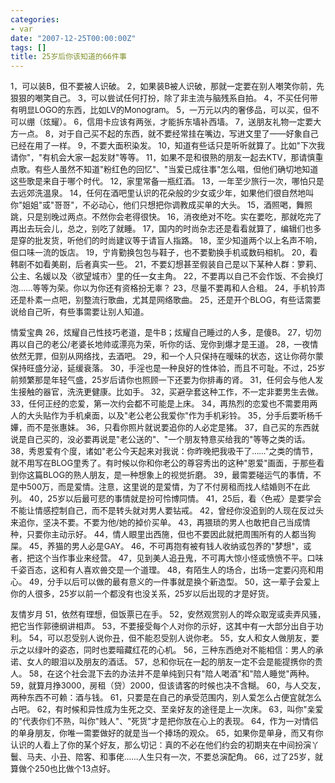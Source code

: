 ```yaml
---
categories:
- var
date: "2007-12-25T00:00:00Z"
tags: []
title: 25岁后你该知道的66件事
---
```


<font size="2">1，可以装B，但不要被人识破。
2，如果装B被人识破，那就一定要在别人嘲笑你前，先狠狠的嘲笑自己。
3，可以尝试任何打扮，除了非主流与脑残系自拍。
4，不买任何带有明显LOGO的东西，比如LV的Monogram。
5，一万元以内的奢侈品，可以买，但不可以绷（炫耀）。
6，信用卡应该有两张，才能拆东墙补西墙。
7，送朋友礼物一定要大方一点。
8，对于自己买不起的东西，就不要经常挂在嘴边，写进文里了——好象自己已经在用了一样。 
9，不要大面积染发。
10，知道有些话只是听听就算了。比如"下次我请你"，"有机会大家一起发财"等等。
11，如果不是和很熟的朋友一起去KTV，那请慎重点歌。有些人虽然不知道"粉红色的回忆"、"当爱已成往事"怎么唱，但他们确切地知道这些歌是来自于哪个时代。
12，家里常备一瓶红酒。
13，一年至少旅行一次，哪怕只是去远郊洗温泉。
14，任何在酒吧里认识的花朵般的少女或少年，如果他们很自然地叫你"姐姐"或"哥哥"，不必动心，他们只想把你调教成买单的大头。 
15，酒照喝，舞照跳，只是别晚过两点。不然你会老得很快。
16，消夜绝对不吃。实在要吃，那就吃完了再出去玩会儿，总之，别吃了就睡。
17，国内的时尚杂志还是看看就算了，编辑们也多是穿的批发货，听他们的时尚建议等于请盲人指路。
18，至少知道两个以上名声不响，但口味一流的饭店。
19，宁肯勤换包包与鞋子，也不要勤换手机或数码相机。
20，看韩剧不如看美剧，后者真实一些。
21，不要幻想甚至假装自己是以下某种人群：箩莉、公主、名媛以及〈欲望城市〉里的任一女主角。 
22，不要再以自己不会作饭、不会换灯泡……等等为荣。你以为你还有资格扮无辜？
23，尽量不要再和人合租。
24，手机铃声还是朴素一点吧，别整流行歌曲，尤其是网络歌曲。
25，还是开个BLOG，有些话需要说给自己听，有些事需要让别人知道。

情爱宝典
26，炫耀自己性技巧老道，是牛B；炫耀自己睡过的人多，是傻B。
27，切勿再以自己的老公/老婆长地帅或漂亮为荣，听你的话、宠你到爆才是王道。
 28，一夜情依然无罪，但别从网络找，去酒吧。
29，和一个人只保持在暧昧的状态，这让你荷尔蒙保持旺盛分泌，延缓衰落。
30，手淫也是一种良好的性体验，而且不可耻。不过，25岁前频繁那是年轻气盛，25岁后请你也照顾一下还要为你排毒的肾。
31，任何会与他人发生接触的器官，洗洗更健康。比如手。
32，买避孕套这种工作，不一定非要男生去做。
33，任何正经的恋爱，第一次约会都不可能是上床。
34，再热烈的恋爱也不需要用两人的大头贴作为手机桌面，以及"老公老公我爱你"作为手机彩铃。 
35，分手后要听杨千嬅，而不是张惠妹。
36，只看你照片就说要追你的人必定是猪。
37，自己买的东西就说是自己买的，没必要再说是"老公送的"、"一个朋友特意买给我的"等等之类的话。
38，秀恩爱有个度，诸如"老公今天起来对我说：你昨晚把我吸干了……"之类的情节，就不用写在BLOG里秀了。有时候以你和你老公的尊容秀出的这种"恩爱"画面，于那些看到你这篇BLOG的熟人朋友，是一种想象上的视觉折磨。
39，最需要碰运气的事情，不是中500万，而是爱情。注意，这里说的是爱情，为了不付房租而找人结婚则不在此列。 
40，25岁以后最可悲的事情就是扮可怜博同情。
41，25后，看〈色戒〉是要学会不能让情感控制自己，而不是转头就对男人要钻戒。
42，曾经你没追到的人现在反过头来追你，坚决不要。不要为他/她的掉价买单。
43，再猥琐的男人也敢把自己当成情种，只要你主动示好。
44，情人眼里出西施，但也不要因此就把周围所有的人都当狗屎。
45，养猫的男人必是GAY。
46，不可再抱有被有钱人收纳或包养的"梦想"，或者，把这个当作事业来经营。 
47，见到美人追丑鬼，不可再大惊小怪或愤愤不平。口味千姿百态，这和有人喜欢兽交是一个道理。
48，有陌生人的场合，出场一定要闪亮和用心。
49，分手以后可以做的最有意义的一件事就是换个新造型。
50，这一辈子会爱上你的人很多，25岁以前一个都没有也没关系，25岁以后出现的才是好货。

友情岁月
51，依然有理想，但饭票已在手。
52，安然观赏别人的哗众取宠或卖弄风骚，把它当作郭德纲讲相声。 
53，不要接受每个人对你的示好，这其中有一大部分出自于功利。
54，可以忍受别人说你丑，但不能忍受别人说你老。
55，女人和女人做朋友，要示之以绿叶的姿态，同时也要暗藏红花的心机。
56，三种东西绝对不能相信：男人的承诺、女人的眼泪以及朋友的酒话。
57，总和你玩在一起的朋友一定不会是能提携你的贵人。
58，在这个社会混下去的办法并不是单纯到只有"陪人喝酒"和"陪人睡觉"两种。
59，就算月挣3000，房租（贷）2000，但该请客的时候也决不含糊。 
60，与人交友，两种东西不可赖：酒与钱。
61，只要是在自己的承受范围内，别人爱怎么占便宜就怎么占吧。
62，有时候和异性成为生死之交、至亲好友的途径是上一次床。
63，叫你"亲爱的"代表你们不熟，叫你"贱人"、"死货"才是把你放在心上的表现。
64，作为一对情侣的单身朋友，你唯一需要做好的就是当一个捧场的观众。
65，如果你是单身，而又有你认识的人看上了你的某个好友，那么切记：真的不必在他们约会的初期夹在中间扮演丫鬟、马夫、小丑、陪客、和事佬……人生只有一次，不要总演配角。 
66，过了25岁，就算做个250也比做个13点好。</font>
